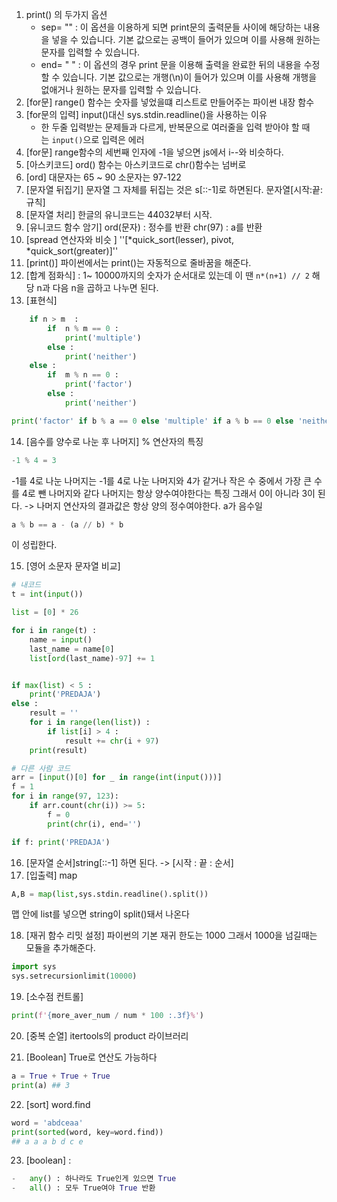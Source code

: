 1. print() 의 두가지 옵션
	- sep= "" : 이 옵션을 이용하게 되면 print문의 출력문들 사이에 해당하는 내용을 넣을 수 있습니다. 기본 값으로는 공백이 들어가 있으며 이를 사용해 원하는 문자를 입력할 수 있습니다.
	- end= " " : 이 옵션의 경우 print 문을 이용해 출력을 완료한 뒤의 내용을 수정할 수 있습니다. 기본 값으로는 개행(\n)이 들어가 있으며 이를 사용해 개행을 없애거나 원하는 문자를 입력할 수 있습니다.
2. [for문] range() 함수는 숫자를 넣었을떄 리스트로 만들어주는 파이썬 내장 함수
3. [for문의 입력] input()대신 sys.stdin.readline()을 사용하는 이유
	- 한 두줄 입력받는 문제들과 다르게, 반복문으로 여러줄을 입력 받아야 할 때는 `input()`으로 입력은 에러
4. [for문] range함수의 세번째 인자에 -1을 넣으면 js에서 i--와 비슷하다.
5. [아스키코드] ord() 함수는 아스키코드로 chr()함수는 넘버로 
6. [ord] 대문자는 65 ~ 90 소문자는 97-122
7. [문자열 뒤집기] 문자열 그 자체를 뒤집는 것은 s[::-1]로 하면된다. 문자열[시작:끝:규칙]
8. [문자열 처리] 한글의 유니코드는 44032부터 시작. 
9. [유니코드 함수 암기] ord(문자) : 정수를 반환 chr(97) : a를 반환 
10. [spread 연산자와 비슷 ] ''[*quick_sort(lesser), pivot, *quick_sort(greater)]''
11. [print()] 파이썬에서는 print()는 자동적으로 줄바꿈을 해준다. 
12. [합계 점화식] :  1~ 10000까지의 숫자가 순서대로 있는데 이 땐 `n*(n+1) // 2`  해당 n과 다음 n을 곱하고 나누면 된다.
13. [표현식]
```python
    if n > m  : 
        if  n % m == 0 :
            print('multiple')  
        else :
            print('neither')
    else : 
        if  m % n == 0 :
            print('factor')
        else :
            print('neither')

print('factor' if b % a == 0 else 'multiple' if a % b == 0 else 'neither')
```
14. [음수를 양수로 나눈 후 나머지] % 연산자의 특징 
```python
-1 % 4 = 3
```
-1를 4로 나눈 나머지는 -1를 4로 나눈 나머지와 4가 같거나 작은 수 중에서 가장 큰 수를 4로 뺀 나머지와 같다 
나머지는 항상 양수여야한다는 특징 그래서 0이 아니라 3이 된다. 
-> 나머지 연산자의 결과값은 항상 양의 정수여야한다. a가 음수일 
```python
a % b == a - (a // b) * b
```
이 성립한다. 

15. [영어 소문자 문자열 비교] 
```python
# 내코드
t = int(input())

list = [0] * 26

for i in range(t) :
    name = input()
    last_name = name[0]
    list[ord(last_name)-97] += 1


if max(list) < 5 :
    print('PREDAJA')
else : 
    result = ''
    for i in range(len(list)) :
        if list[i] > 4 : 
            result += chr(i + 97)
    print(result)

# 다른 사람 코드 
arr = [input()[0] for _ in range(int(input()))]
f = 1
for i in range(97, 123):
    if arr.count(chr(i)) >= 5:
        f = 0
        print(chr(i), end='')

if f: print('PREDAJA')
```

16. [문자열 순서]string[::-1] 하면 된다.
-> [시작 : 끝 : 순서]
17. [입출력] map 
```python
A,B = map(list,sys.stdin.readline().split())
```
맵 안에 list를 넣으면 string이 split()돼서 나온다


18. [재귀 함수 리밋 설정] 파이썬의 기본 재귀 한도는 1000 그래서 1000을 넘길때는 모듈을 추가해준다. 
```python
import sys
sys.setrecursionlimit(10000)
```


19. [소수점 컨트롤]
```python
print(f'{more_aver_num / num * 100 :.3f}%')
```

20. [중복 순열]  itertools의 product 라이브러리

21. [Boolean] True로 연산도 가능하다 
```python
a = True + True + True
print(a) ## 3
```

22. [sort] word.find
```python
word = 'abdceaa'
print(sorted(word, key=word.find))
## a a a b d c e 
```

23. [boolean] :
```python
-   any() : 하나라도 True인게 있으면 True
-   all() : 모두 True여야 True 반환
```
